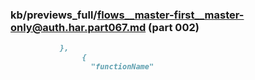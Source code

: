 ### kb/previews_full/flows__master-first__master-only@auth.har.part067.md (part 002)

```md
           },
                {
                  "functionName"
```

```

